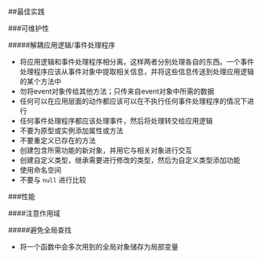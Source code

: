 ##最佳实践

###可维护性

#####解耦应用逻辑/事件处理程序

- 将应用逻辑和事件处理程序相分离，这样两者分别处理各自的东西。一个事件处理程序应该从事件对象中提取相关信息，并将这些信息传送到处理应用逻辑的某个方法中
- 勿将event对象传给其他方法；只传来自event对象中所需的数据
- 任何可以在应用层面的动作都应该可以在不执行任何事件处理程序的情况下进行
- 任何事件处理程序都应该处理事件，然后将处理转交给应用逻辑
- 不要为原型或实例添加属性或方法
- 不要重定义已存在的方法
- 创建包含所需功能的新对象，并用它与相关对象进行交互
- 创建自定义类型，继承需要进行修改的类型，然后为自定义类型添加功能
- 使用命名空间
- 不要与 `null` 进行比较

###性能

####注意作用域

#####避免全局查找

- 将一个函数中会多次用到的全局对象储存为局部变量

